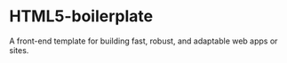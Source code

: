 # HTML5-boilerplate
A front-end template for building fast, robust, and adaptable web apps or sites.
